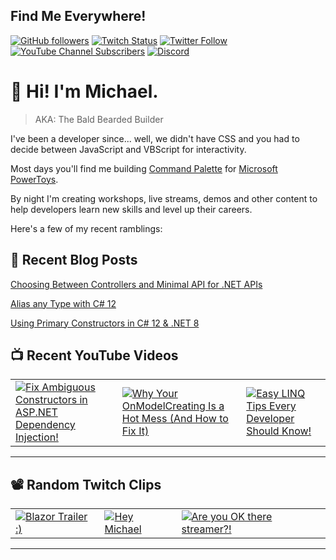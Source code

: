 ## Find Me Everywhere!

[![GitHub followers](https://img.shields.io/github/followers/michaeljolley?style=social)](https://github.com/michaeljolley) [![Twitch Status](https://img.shields.io/twitch/status/baldbeardedbuilder?style=social)](https://twitch.tv/baldbeardedbuilder) [![Twitter Follow](https://img.shields.io/twitter/follow/michaeljolley?style=social)](https://twitter.com/michaeljolley) [![YouTube Channel Subscribers](https://img.shields.io/youtube/channel/subscribers/UCn2FoDbv_veJB_UbrF93_jw?style=social)](https://youtube.com/baldbeardedbuilder) [![Discord](https://img.shields.io/discord/565665509350178827)](https://discord.gg/XSG7HJm)

# 👋 Hi! I'm Michael.

> AKA: The Bald Bearded Builder

I've been a developer since... well, we didn't have CSS and you had to decide between JavaScript and VBScript for interactivity.

Most days you'll find me building [Command Palette](https://learn.microsoft.com/en-us/windows/powertoys/command-palette/overview) for [Microsoft PowerToys](https://github.com/microsoft/PowerToys).

By night I'm creating workshops, live streams, demos and other content to help developers learn new skills and level up their careers.

Here's a few of my recent ramblings:

## 📝 Recent Blog Posts


[Choosing Between Controllers and Minimal API for .NET APIs](https:&#x2F;&#x2F;baldbeardedbuilder.com&#x2F;blog&#x2F;choosing-between-dotnet-controllers-and-minimal-apis&#x2F;)


[Alias any Type with C# 12](https:&#x2F;&#x2F;baldbeardedbuilder.com&#x2F;blog&#x2F;alias-any-type-in-csharp-12&#x2F;)


[Using Primary Constructors in C# 12 &amp; .NET 8](https:&#x2F;&#x2F;baldbeardedbuilder.com&#x2F;blog&#x2F;primary-constructors-in-csharp-12-dotnet&#x2F;)


## 📺 Recent YouTube Videos

<table>
  <tr>
    <td>
      <a href="https://www.youtube.com/shorts/Mccqa_Z8-DY" target="_blank">
        <img style="align=center" src="https://i2.ytimg.com/vi/Mccqa_Z8-DY/mqdefault.jpg" alt="Fix Ambiguous Constructors in ASP.NET Dependency Injection!"/>
      </a>
    </td>
    <td>
      <a href="https://www.youtube.com/watch?v=m50iQuELqeQ" target="_blank">
        <img style="align=center" src="https://i2.ytimg.com/vi/m50iQuELqeQ/mqdefault.jpg" alt="Why Your OnModelCreating Is a Hot Mess (And How to Fix It)"/>
      </a>
    </td>
    <td>
      <a href="https://www.youtube.com/watch?v=71qFZUyKCy0" target="_blank">
        <img style="align=center" src="https://i2.ytimg.com/vi/71qFZUyKCy0/mqdefault.jpg" alt="Easy LINQ Tips Every Developer Should Know!"/>
      </a>
    </td>
  </tr>
</table>

---

## 📽️ Random Twitch Clips

<table>
  <tr>
    <td>
      <a href="https://www.twitch.tv/baldbeardedbuilder/clip/MushyUnusualWebDansGame" target="_blank">
        <img src="https://static-cdn.jtvnw.net/twitch-clips/40098093853-offset-4274-preview-480x272.jpg" alt="Blazor Trailer :)"/>
      </a>
    </td>
    <td>
      <a href="https://www.twitch.tv/baldbeardedbuilder/clip/FineElegantBorkMau5" target="_blank">
        <img src="https://static-cdn.jtvnw.net/twitch-clips/AT-cm%7C927077644-preview-480x272.jpg" alt="Hey Michael"/>
      </a>
    </td>
    <td>
      <a href="https://www.twitch.tv/baldbeardedbuilder/clip/AmazonianRoughWaterCopyThis-Cu2rmqaBueeEwX-u" target="_blank">
        <img src="https://static-cdn.jtvnw.net/twitch-clips/_Bnvlgrtq5qmgbnnhMF_rg/AT-cm%7C_Bnvlgrtq5qmgbnnhMF_rg-preview-480x272.jpg" alt="Are you OK there streamer?!"/>
      </a>
    </td>
  </tr>
</table>

---
